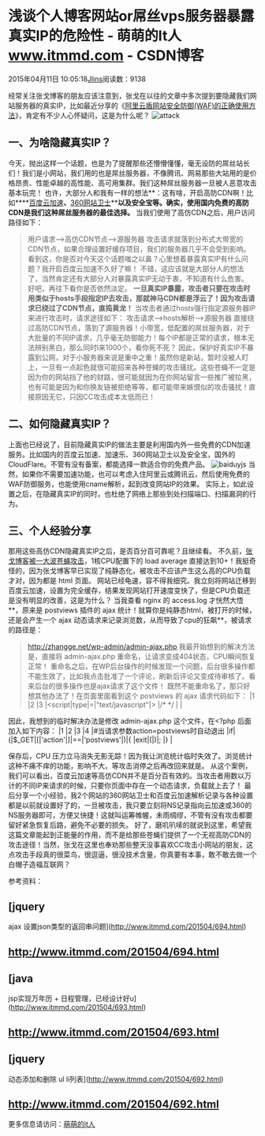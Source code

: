 
# 浅谈个人博客网站or屌丝vps服务器暴露真实IP的危险性 - 萌萌的It人 www.itmmd.com - CSDN博客


2015年04月11日 10:05:18[Jlins](https://me.csdn.net/dyllove98)阅读数：9138


经常关注张戈博客的朋友应该注意到，张戈在以往的文章中多次提到要隐藏我们网站服务器的真实IP，比如最近分享的《[阿里云盾网站安全防御(WAF)的正确使用方法](http://zhangge.net/5018.html)》，肯定有不少人心怀疑问，这是为什么呢？
![attack](http://static.zhangge.net/wp-content/uploads/2015/04/attack.jpg)

## 一、为啥隐藏真实IP？
今天，抛出这样一个话题，也是为了提醒那些还懵懵懂懂，毫无设防的屌丝站长们！我们是小网站，我们用的也是屌丝服务器，不像腾讯、网易那些大站用的是价格昂贵、性能卓越的高性能、高可用集群。我们这种屌丝服务器一旦被人恶意攻击基本玩完！
也许，大部分人和我有一样的想法**：这有啥，开启高防CDN啊！比如****[百度云加速](http://zhangge.net/tag/%E7%99%BE%E5%BA%A6%E4%BA%91%E5%8A%A0%E9%80%9F/)****、****[360网站卫士](http://zhangge.net/tag/360%E7%BD%91%E7%AB%99%E5%8D%AB%E5%A3%AB/)****以及安全宝等。确实，使用国内免费的高防CDN是我们这种屌丝服务器的最佳选择。**
当我们使用了高仿CDN之后，用户访问路径如下：
> 用户请求-->高仿CDN节点-->源服务器
攻击请求就落到分布式大带宽的CDN节点，如果合理设置好缓存项目，我们的服务器几乎不会受到影响。
看到这，你是否对今天这个话题嗤之以鼻？心里想着暴露真实IP有什么问题？我开启百度云加速不久好了嘛！
不错，这应该就是大部分人的想法了，当然肯定还有大部分人对暴露真实IP无动于衷，不知道有什么危害。
好吧，再往下看你是否依然淡定。
**一旦真实IP暴露，攻击者只要在攻击时用类似于hosts手段指定IP去攻击，那就神马CDN都是浮云了！因为攻击请求已绕过了CDN节点，直捣黄龙！**
当攻击者通过hosts强行指定源服务器IP来进行攻击时，请求途径如下：
> 攻击请求-->hosts解析-->源服务器
直接绕过高防CDN节点，落到了源服务器！小带宽，低配置的屌丝服务器，对于大批量的不同IP请求，几乎毫无防御能力！每个IP都是正常的请求，根本无法辨别黑白，那么同时l来1000个，看你死不死？
因此，保护好真实IP不暴露到公网，对于小服务器来说是重中之重！虽然你是新站，暂时没被人盯上，一旦有一点起色就很可能招来各种苍蝇的攻击骚扰。这些苍蝇不一定是因为你的网站挡了他的财路，很可能就因为在你网站留言一些推广被拉黑，也有可能是因为和你换友链被拒绝等等，都可能带来嫉恨似的攻击骚扰！直接原因无它，只因CC攻击成本太低而已！

## 二、如何隐藏真实IP？
上面也已经说了，目前隐藏真实IP的做法主要是利用国内外一些免费的CDN加速服务。比如国内的百度云加速、加速乐、360网站卫士以及安全宝，国外的CloudFlare。不管有没有备案，都能选择一款适合你的免费产品。
![baiduyjs](http://static.zhangge.net/wp-content/uploads/2015/04/baiduyjs.png)
当然，如果你不需要加速功能，也可以考虑入住阿里云或腾讯云，然后使用免费的WAF防御服务，也能使用cname解析，起到改变网站IP的效果。
实际上，如此设置之后，在隐藏真实IP的同时，也杜绝了网络上那些到处扫描端口、扫描漏洞的行为。

## 三、个人经验分享
那用这些高仿CDN隐藏真实IP之后，是否百分百可靠呢？且继续看。
不久前，[张戈博客被一大波苍蝇攻击](http://zhangge.net/5026.html)，1核CPU配置下的 load average 直接达到10+！我挺奇怪的，因为张戈博客早已实现了纯静态化，被攻击不应该产生这么高的CPU负载才对，因为都是 html 页面。
网站已经龟速，容不得我细究。我立刻将网站迁移到百度云加速，设置为完全缓存，结果发现网站打开速度变快了，但是CPU负载还是没有明显的改善，这是为什么？
当我查看 nginx 的 access.log 才恍然大悟**，原来是 postviews 插件的 ajax 统计！就算你是纯静态html，被打开的时候，还是会产生一个 ajax 动态请求来记录浏览数，从而导致了cpu的狂飙**，被请求的路径是：
> http://zhangge.net/wp-admin/admin-ajax.php
我最开始想到的解决方法是，直接将 admin-ajax.php 重命名，让请求变成404状态，CPU瞬间恢复正常！
重命名之后，在WP后台操作的时候发现一个问题，后台很多操作都不能生效了，比如我点击批准了一个评论，刷新后评论又变成待审核了。看来后台的很多操作也是ajax请求了这个文件！
既然不能重命名了，那只好想其他办法了！在页面里面看到这个 postviews 的 ajax 请求代码如下：
|1
|2
|3
|<script|type|=|"text/javascript"|>
|/* <![CDATA[ */|jQuery|.|ajax|(|{|type|:|'GET'|,|url|:|'http://zhangge.net/wp-admin/admin-ajax.php'|,|data|:|'postviews_id=5097&action=postviews'|,|cache|:|false|}|)|;|/* ]]> */
|</script>
|

因此，我想到的临时解决办法是修改 admin-ajax.php 这个文件，在<?php 后面加入如下内容：
|1
|2
|3
|4
|\#当请求参数action=postviews时自动退出
|if|(|$_GET|[|'action'|]|==|'postviews'|)|{
|exit|(|)|;
|}
|

保存后，CPU 压力立马消失无影无踪！因为我让浏览统计临时失效了。浏览统计这种不痛不痒的功能，影响不大。等攻击消停之后再改回来就是。
从这个案例，我们可以看出，百度云加速等高仿CDN并不是百分百有效的。当攻击者用数以万计的不同IP来请求的时候，只要你页面中存在一个动态请求，负载就上去了！
最后分享一个小经验，我2个网站的360网站卫士和百度云加速解析记录与各种设置都是以前就设置好了的，一旦被攻击，我只要立刻将NS记录指向云加速或360的NS服务器即可，方便又快捷！这就叫运筹帷幄，未雨绸缪，不管有没有攻击都要留好紧急恢复后路，避免不必要的损失。
好了，磨叽叭嗦的就说到这里，希望我这篇文章能起到正能量的作用，而不是给那些苍蝇们提供了一个无视高防CDN的攻击途径！当然，张戈在这里也奉劝那些整天没事喜欢CC攻击小网站的朋友，这点攻击手段真的很菜鸟，很逗逼，很没技术含量，你真要有本事，敢不敢去做一个白帽子造福互联网？

参考资料：



## [jquery
 ajax 设置json类型的返回串问题](http://www.itmmd.com/201504/694.html)
## http://www.itmmd.com/201504/694.html
## [java
 jsp实现万年历 + 日程管理，已经设计好u](http://www.itmmd.com/201504/693.html)
## http://www.itmmd.com/201504/693.html

## [jquery
 动态添加和删除 ul li列表](http://www.itmmd.com/201504/692.html)
## http://www.itmmd.com/201504/692.html
更多信息请访问：[萌萌的it人](http://www.itmmd.com/)



